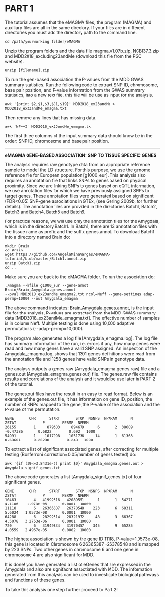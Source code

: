 # PART 1

The tutorial assumes that the eMAGMA files, the program (MAGMA) and auxiliary files are all in the same directory. If your files are in different directories you must add the directory path to the command line.

    cd /path/yourworking folder/eMAGMA


Unzip the program folders and the data file magma_v1.07b.zip, NCBI37.3.zip and MDD2018_excluding23andMe (download this file from the PGC website).
    
    unzip [filename].zip 


To run the gen-based association the P-values from the MDD GWAS summary statistics. Run the following code to extract SNP ID, chromosome, base pair position, and P-value information from the GWAS summary statistics, into a new text file. this file will be use as input for the analysis. 

    awk '{print $2,$1,$3,$11,$19}' MDD2018_ex23andMe > MDD2018_ex23andMe_emagma.txt
    
Then remove any lines that has missing data. 
    
    awk 'NF==5' MDD2018_ex23andMe_emagma.tx

The first three columns of the input summary data should know be  in the order: SNP ID, chromosome and base pair position. 


**************************************************************************************************


**eMAGMA GENE-BASED ASSOCIATION: SNP TO TISSUE SPECIFIC GENES**


The analysis requires raw genotype data from an appropriate reference sample to model the LD structure. For this purpose, we use the genome reference file for European population [g1000_eur]. This analysis also requires an annotation file that links SNPs to genes based on physical proximity. Since we are linking SNPs to genes based on eQTL information, we use annotation files for which we have previously assigned SNPs to target genes. These annotation files were generated based on significant (FDR<0.05) SNP-gene associations in GTEx, (see Gering 2009b, for further details). The annotation files are provided in the directories Batch1, Batch2, Batch3 and Batch4, Batch5 and Batch6. 

For practical reasons, we will use only the annotation files for the Amygdala, which is in the directory Batch1. In Batch1, there are 13 annotation files with the tissue name as prefix and the suffix genes.annot. To download Batch1 into a directory named Brain do:


    mkdir Brain 
    cd Brain 
    wget https://github.com/AngelaMinaVargas/eMAGMA-tutorial/blob/master/Batch1.annot.zip
    unzip Batch1.zip
    cd ..

Make sure you are back to the eMAGMA folder. To run the association do:

    ./magma --bfile g1000_eur --gene-annot Brain/Brain_Amygdala.genes.annot 
    --pval MDD2018_ex23andMe_emagma2.txt ncol=Neff --gene-settings adap-permp=10000 --out Amygdala_emagma      
     

The above command indicates: Brain_Amygdala.genes.annot, is the input file for the analysis,  P-values are extracted from the MDD GWAS summary data [MDD2018_ex23andMe_emagma.txt]. The effective number of samples is in column Neff. Multiple testing is done using 10,000 adaptive permutations (--adap-permp=10,000).

The program also generates a log file [Amygdala_emagma.log]. The log file has summary information of the run, i.e. errors if any, how many genes were read and how many genes have a valid SNP assigned. An inspection of the Amygdala_emagma.log, shows that 1301 genes definitions were read from the annotation file and 1258 genes have valid SNPs in genotype data.

The analysis outputs a genes.raw [Amygdala_emagma.genes.raw] file and a genes.out [Amygdala_emagma.genes.out] file. 
The genes.raw file contains results and correlations of the analysis and it would be use later in PART 2 of the tutorial. 

The genes.out files have the result in an easy to read format. Below is an example of the genes.out file, it has information on gene ID, position, the number of SNPs mapped to the gene, the P-value of the association and the P-value of the permutation.

    GENE       CHR      START       STOP  NSNPS  NPARAM      N        ZSTAT            P        PERMP  NPERM
    26155        1     879583     894679      6       2  38689     -0.47386       0.6822        0.692   1000
    54991        1    1017198    1051736     14       1  61363      0.63601      0.26238        0.248   1000



To extract a list of significant associated genes, after correcting for multiple testing (Bonferroni correction=0.05/number of genes tested) do:


    awk '{if ($9<=3.8431e-5) print $0}' Amygdala_emagma.genes.out > Amygdala_signif_genes.txt
    

The above code generates a list [Amygdala_signif_genes.tx] of four significant genes. 

    GENE       CHR      START       STOP  NSNPS  NPARAM      N        ZSTAT            P        PERMP  NPERM
    10463        4   41992516   42089551      1       1  54271       4.1106    1.973e-05       0.0001  10000
    11118        6   26365387   26378548    223       6  68311       5.6024   1.0573e-08       0.0001  10000
    64288        6   28292514   28321972     48       3  66367       4.5078   3.2753e-06       0.0001  10000
    720          6   31949834   31970457    345       9  65285       4.0559   2.4967e-05       0.0002  10000
    
The highest association is shown by the gene ID 11118, P-value=1.0573e-08, this gene is located in Chromosome 6:26365387 -26378548 and is mapped by 223 SNPs.  Two other genes in chromosome 6 and one gene in chromosome 4 are also significant for MDD.

It is done! you have generated a list of eGenes that are expressed in the Amygdala and also are signifacnt assoctiated with MDD. The information generated from this analysis can be used to investigate biological pathways and functions of these genes. 

To take this analysis one step further proceed to Part 2!

